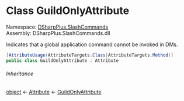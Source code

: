 # Class GuildOnlyAttribute

Namespace: [DSharpPlus.SlashCommands](DSharpPlus.SlashCommands.md)  
Assembly: DSharpPlus.SlashCommands.dll

Indicates that a global application command cannot be invoked in DMs.

```csharp
[AttributeUsage(AttributeTargets.Class|AttributeTargets.Method)]
public class GuildOnlyAttribute : Attribute
```

###### Inheritance

[object](https://learn.microsoft.com/dotnet/api/system.object) ← 
[Attribute](https://learn.microsoft.com/dotnet/api/system.attribute) ← 
[GuildOnlyAttribute](DSharpPlus.SlashCommands.GuildOnlyAttribute.md)

